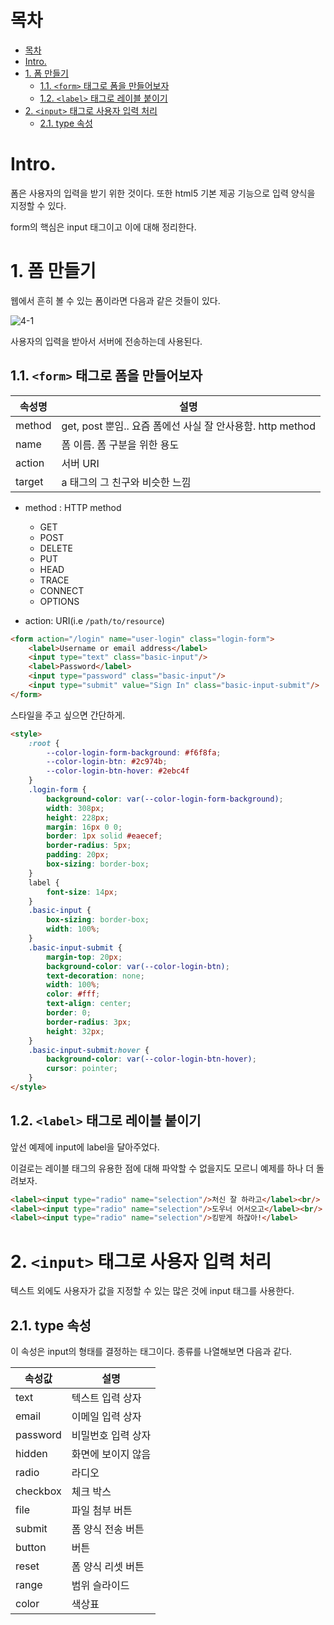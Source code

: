 # 목차

- [목차](#목차)
- [Intro.](#intro)
- [1. 폼 만들기](#1-폼-만들기)
  - [1.1. `<form>` 태그로 폼을 만들어보자](#11-form-태그로-폼을-만들어보자)
  - [1.2. `<label>` 태그로 레이블 붙이기](#12-label-태그로-레이블-붙이기)
- [2. `<input>` 태그로 사용자 입력 처리](#2-input-태그로-사용자-입력-처리)
  - [2.1. type 속성](#21-type-속성)

# Intro.

폼은 사용자의 입력을 받기 위한 것이다. 또한 html5 기본 제공 기능으로 입력 양식을 지정할 수 있다.  

form의 핵심은 input 태그이고 이에 대해 정리한다.  

# 1. 폼 만들기

웹에서 흔히 볼 수 있는 폼이라면 다음과 같은 것들이 있다.  

![4-1](assets/4-1.png)

사용자의 입력을 받아서 서버에 전송하는데 사용된다.  

## 1.1. `<form>` 태그로 폼을 만들어보자

|속성명|설명|
|-|-|
|method|get, post 뿐임.. 요즘 폼에선 사실 잘 안사용함. http method|
|name|폼 이름. 폼 구분을 위한 용도|
|action|서버 URI|
|target|a 태그의 그 친구와 비슷한 느낌|

- method : HTTP method
  - GET
  - POST
  - DELETE
  - PUT
  - HEAD
  - TRACE
  - CONNECT
  - OPTIONS

- action: URI(i.e `/path/to/resource`)


```html
<form action="/login" name="user-login" class="login-form">
    <label>Username or email address</label>
    <input type="text" class="basic-input"/>
    <label>Password</label>
    <input type="password" class="basic-input"/>
    <input type="submit" value="Sign In" class="basic-input-submit"/>
</form>
```

스타일을 주고 싶으면 간단하게.

```html
<style>
    :root {
        --color-login-form-background: #f6f8fa;
        --color-login-btn: #2c974b;
        --color-login-btn-hover: #2ebc4f
    }
    .login-form {
        background-color: var(--color-login-form-background);
        width: 308px;
        height: 228px;
        margin: 16px 0 0;
        border: 1px solid #eaecef;
        border-radius: 5px;
        padding: 20px;
        box-sizing: border-box;
    }
    label {
        font-size: 14px;
    }
    .basic-input {
        box-sizing: border-box;
        width: 100%;
    }
    .basic-input-submit {
        margin-top: 20px;
        background-color: var(--color-login-btn);
        text-decoration: none;
        width: 100%;
        color: #fff;
        text-align: center;
        border: 0;
        border-radius: 3px;
        height: 32px;
    }
    .basic-input-submit:hover {
        background-color: var(--color-login-btn-hover);
        cursor: pointer;
    }
</style>
```

## 1.2. `<label>` 태그로 레이블 붙이기

앞선 예제에 input에 label을 달아주었다.  

이걸로는 레이블 태그의 유용한 점에 대해 파악할 수 없을지도 모르니 예제를 하나 더 돌려보자.  


```html
<label><input type="radio" name="selection"/>처신 잘 하라고</label><br/>
<label><input type="radio" name="selection"/>도우너 어서오고</label><br/>
<label><input type="radio" name="selection"/>킹받게 하잖아!</label>
```

# 2. `<input>` 태그로 사용자 입력 처리

텍스트 외에도 사용자가 값을 지정할 수 있는 많은 것에 input 태그를 사용한다.  

## 2.1. type 속성

이 속성은 input의 형태를 결정하는 태그이다. 종류를 나열해보면 다음과 같다.  

|속성값|설명|
|-|-|
|text|텍스트 입력 상자|
|email|이메일 입력 상자|
|password|비밀번호 입력 상자|
|hidden|화면에 보이지 않음|
|radio|라디오|
|checkbox|체크 박스|
|file|파일 첨부 버튼|
|submit|폼 양식 전송 버튼|
|button|버튼|
|reset|폼 양식 리셋 버튼|
|range|범위 슬라이드|
|color|색상표|